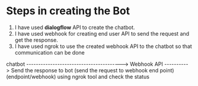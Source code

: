 
Steps in creating the Bot
===========================

1. I have used **dialogflow** API to create the chatbot.
2. I have used webhook for creating end user API to send the request and get the response. 
3. I have used ngrok to use the created webhook API to the chatbot so that communication can be done 




 chatbot ---------------------------------------->   Webhook API	----------> Send the response to bot
		 (send the request to webhook end point)	(endpoint/webhook)           using ngrok tool and
																				   check the status